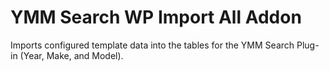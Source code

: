 # YMM Search WP Import All Addon
Imports configured template data into the tables for the YMM Search Plug-in (Year, Make, and Model). 
